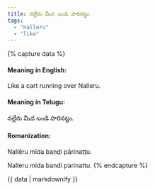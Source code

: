 ```yaml
---
title: నల్లేరు మీద బండి పారినట్టు.
tags:
  - "nalleru"
  - "like"
---
```


{% capture data %}
#### Meaning in English:
Like a cart running over Nalleru.

#### Meaning in Telugu:
నల్లేరు మీద బండి పారినట్టు.

#### Romanization:
Nallēru mīda baṇḍi pārinaṭṭu.

Nalleru mida bandi parinattu.
{% endcapture %}

{{ data | markdownify }}

